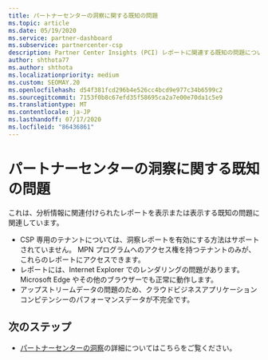 ```yaml
---
title: パートナーセンターの洞察に関する既知の問題
ms.topic: article
ms.date: 05/19/2020
ms.service: partner-dashboard
ms.subservice: partnercenter-csp
description: Partner Center Insights (PCI) レポートに関連する既知の問題について説明します。
author: shthota77
ms.author: shthota
ms.localizationpriority: medium
ms.custom: SEOMAY.20
ms.openlocfilehash: d54f381fcd296b4e526cc4bcd9e977c34b6599c2
ms.sourcegitcommit: 7153f0b8c67efd35f58695ca2a7e00e70da1c5e9
ms.translationtype: MT
ms.contentlocale: ja-JP
ms.lasthandoff: 07/17/2020
ms.locfileid: "86436861"
---
```

# <a name="known-issues-with-partner-center-insights"></a>パートナーセンターの洞察に関する既知の問題

これは、分析情報に関連付けられたレポートを表示または表示する既知の問題に関連しています。

- CSP 専用のテナントについては、洞察レポートを有効にする方法はサポートされていません。 MPN プログラムへのアクセス権を持つテナントのみが、これらのレポートにアクセスできます。
- レポートには、Internet Explorer でのレンダリングの問題があります。 Microsoft Edge やその他のブラウザーでも正常に動作します。
- アップストリームデータの問題のため、クラウドビジネスアプリケーションコンピテンシーのパフォーマンスデータが不完全です。

## <a name="next-steps"></a>次のステップ

- [パートナーセンターの洞察](partner-center-insights.md)の詳細についてはこちらをご覧ください。
